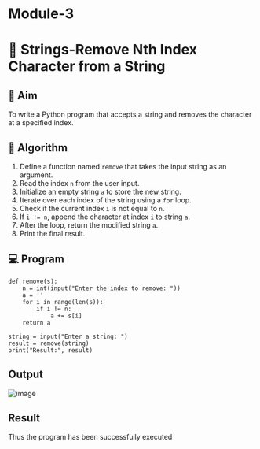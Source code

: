 # Module-3
# 🧹 Strings-Remove Nth Index Character from a String

## 🎯 Aim
To write a Python program that accepts a string and removes the character at a specified index.

## 🧠 Algorithm
1. Define a function named `remove` that takes the input string as an argument.
2. Read the index `n` from the user input.
3. Initialize an empty string `a` to store the new string.
4. Iterate over each index of the string using a `for` loop.
5. Check if the current index `i` is not equal to `n`.
6. If `i != n`, append the character at index `i` to string `a`.
7. After the loop, return the modified string `a`.
8. Print the final result.

## 💻 Program
```
def remove(s):
    n = int(input("Enter the index to remove: "))
    a = ''
    for i in range(len(s)):
        if i != n:
            a += s[i]
    return a

string = input("Enter a string: ")
result = remove(string)
print("Result:", result)
```
## Output
![image](https://github.com/user-attachments/assets/71e39836-6231-4e68-8ed2-ea54c6278d48)

## Result
Thus the program has been successfully executed 
